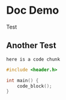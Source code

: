 # Doc Demo

Test

## Another Test

`here is a code chunk`

```cpp
#include <header.h>

int main() {
	code_block();
}
```